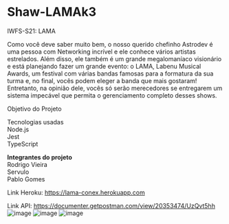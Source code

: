 # Shaw-LAMAk3

IWFS-S21: LAMA

Como você deve saber muito bem, o nosso querido chefinho Astrodev é uma pessoa com Networking incrível e ele conhece vários artistas estrelados. Além disso, ele também é um grande megalomaníaco visionário e está planejando fazer um grande evento: o LAMA, Labenu Musical Awards, um festival  com várias bandas famosas para a formatura da sua turma e, no final, vocês podem eleger a banda que mais gostaram! Entretanto, na opinião dele, vocês só serão merecedores se entregarem um sistema impecável que permita o gerenciamento completo desses shows.

Objetivo do Projeto

Tecnologias usadas
<br>
Node.js
<br>
Jest
<br>
TypeScript

<strong> Integrantes do projeto </strong>
<br> Rodrigo Vieira 
<br> Servulo 
<br>Pablo Gomes


Link Heroku:
https://lama-conex.herokuapp.com

Link API:
https://documenter.getpostman.com/view/20353474/UzQvt5hh
<br>
![image](https://user-images.githubusercontent.com/93896739/179334808-60c345a2-e233-422f-ab6a-aab95f07c43b.png)
![image](https://user-images.githubusercontent.com/93896739/179409747-4b6a7d0e-81c0-4153-9e0d-69e943e21a06.png)
![image](https://user-images.githubusercontent.com/93896739/179409991-ea786de3-9b28-4e59-96cc-1f72c888f4ae.png)


